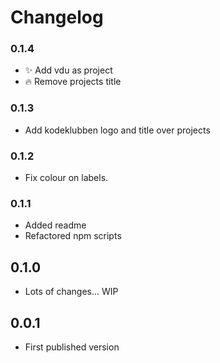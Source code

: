 # Changelog

### 0.1.4

* :sparkles: Add vdu as project
* :fire: Remove projects title

### 0.1.3

* Add kodeklubben logo and title over projects

### 0.1.2

* Fix colour on labels.

### 0.1.1

* Added readme
* Refactored npm scripts

## 0.1.0

* Lots of changes... WIP

## 0.0.1

* First published version
